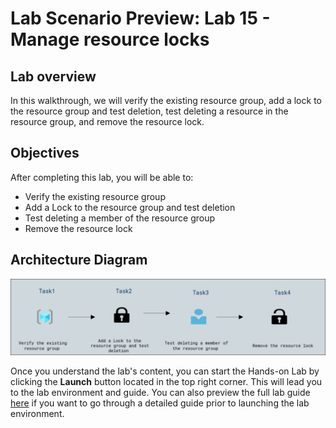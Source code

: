 # Lab Scenario Preview: Lab 15 - Manage resource locks

## Lab overview

In this walkthrough,  we will verify the existing resource group, add a lock to the resource group and test deletion, test deleting a resource in the resource group, and remove the resource lock.

## Objectives

After completing this lab, you will be able to:

- Verify the existing resource group
- Add a Lock to the resource group and test deletion
- Test deleting a member of the resource group
- Remove the resource lock

## Architecture Diagram

![](../images/az900lab15.png)

Once you understand the lab's content, you can start the Hands-on Lab by clicking the **Launch** button located in the top right corner. This will lead you to the lab environment and guide. You can also preview the full lab guide [here](https://experience.cloudlabs.ai/#/labguidepreview/953d3fb4-04f9-4ed9-8526-1634b2ba326e) if you want to go through a detailed guide prior to launching the lab environment. 
